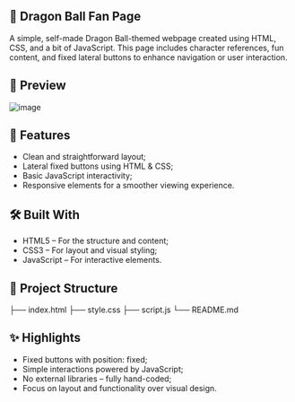 ## 🐉 Dragon Ball Fan Page 
A simple, self-made Dragon Ball-themed webpage created using HTML, CSS, and a bit of JavaScript. This page includes character references, fun content, and fixed lateral buttons to enhance navigation or user interaction.

## 📸 Preview

![image](https://github.com/user-attachments/assets/5db66b0b-7d16-4846-8a4c-dfeaacb6f20e)

## 🌟 Features

- Clean and straightforward layout;
- Lateral fixed buttons using HTML & CSS;
- Basic JavaScript interactivity;
- Responsive elements for a smoother viewing experience.

## 🛠️ Built With

- HTML5 – For the structure and content;
- CSS3 – For layout and visual styling;
- JavaScript – For interactive elements.

## 📂 Project Structure

├── index.html
├── style.css
├── script.js
└── README.md

## ✨ Highlights

- Fixed buttons with position: fixed;
- Simple interactions powered by JavaScript;
- No external libraries – fully hand-coded;
- Focus on layout and functionality over visual design.
